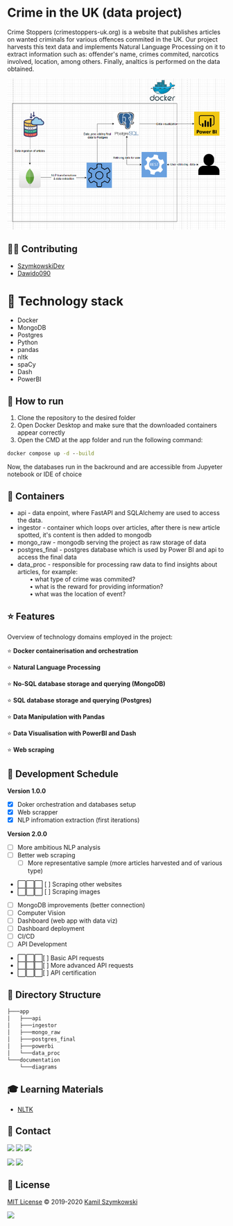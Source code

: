 
# Crime in the UK (data project)

Crime Stoppers (crimestoppers-uk.org) is a website that publishes articles on wanted criminals for various offences commited in the UK. Our project harvests this text data and implements Natural Language Processing on it to extract information such as: offender's name, crimes commited, narcotics involved, location, among others. Finally, analtics is performed on the data obtained.

<p align="center">
  <img src="documentation/diagrams/Project%20Diagram.png" width="800" title="hover text">
</p>


## 👨‍💻 Contributing
* [SzymkowskiDev](https://github.com/SzymkowskiDev)
* [Dawido090](https://github.com/Dawido090)

# 🤖 Technology stack
* Docker
* MongoDB
* Postgres
* Python
* pandas
* nltk
* spaCy
* Dash
* PowerBI

## 🚀 How to run
1. Clone the repository to the desired folder
2. Open Docker Desktop and make sure that the downloaded containers appear correctly
3. Open the CMD at the app folder and run the following command:
```cmd
docker compose up -d --build
```

Now, the databases run in the backround and are accessible from Jupyeter notebook or IDE of choice


## 🧱 Containers

* api - data enpoint, where FastAPI and SQLAlchemy are used to access the data.
* ingestor - container which loops over articles, after there is new article spotted, it's content is then added 
to mongodb
* mongo_raw - mongodb serving the project as raw storage of data
* postgres_final - postgres database which is used by Power BI and api to access the final data
* data_proc - responsible for processing raw data to find insights about articles, for example:
<br />  • what type of crime was commited?
<br />  • what is the reward for providing information?
<br />  • what was the location of event?

## ⭐ Features
Overview of technology domains employed in the project:

⭐ **Docker containerisation and orchestration**

⭐ **Natural Language Processing**

⭐ **No-SQL database storage and querying (MongoDB)**

⭐ **SQL database storage and querying (Postgres)**

⭐ **Data Manipulation with Pandas**

⭐ **Data Visualisation with PowerBI and Dash**

⭐ **Web scraping**

## 📅 Development Schedule
**Version 1.0.0**

- [X] Doker orchestration and databases setup
- [X] Web scrapper
- [X] NLP infromation extraction (first iterations)

**Version 2.0.0**

- [ ] More ambitious NLP analysis
- [ ] Better web scraping
    - [ ] More representative sample (more articles harvested and of various type)
- ⬜⬜⬜ [ ] Scraping other websites
- ⬜⬜⬜ [ ] Scraping images
- [ ] MongoDB improvements (better connection)
- [ ] Computer Vision 
- [ ] Dashboard (web app with data viz)
- [ ] Dashboard deployment
- [ ] CI/CD
- [ ] API Development
- ⬜⬜⬜[ ] Basic API requests
- ⬜⬜⬜[ ] More advanced API requests
- ⬜⬜⬜[ ] API certification

## 📂 Directory Structure

    ├───app
    │   ├───api
    │   ├───ingestor
    │   ├───mongo_raw
    │   ├───postgres_final
    │   ├───powerbi
    │   └───data_proc
    └───documentation
        └───diagrams

## 🎓 Learning Materials
* [NLTK](https://github.com/nltk/nltk)

## 📧 Contact
[![](https://img.shields.io/twitter/url?label=/kamil-szymkowski/&logo=linkedin&logoColor=%230077B5&style=social&url=https%3A%2F%2Fwww.linkedin.com%2Fin%2Fkamil-szymkowski%2F)](https://www.linkedin.com/in/kamil-szymkowski/) [![](https://img.shields.io/twitter/url?label=@szymkowskidev&logo=medium&logoColor=%23292929&style=social&url=https%3A%2F%2Fmedium.com%2F%40szymkowskidev)](https://medium.com/@szymkowskidev) [![](https://img.shields.io/twitter/url?label=/SzymkowskiDev&logo=github&logoColor=%23292929&style=social&url=https%3A%2F%2Fgithub.com%2FSzymkowskiDev)](https://github.com/SzymkowskiDev)

[![](https://img.shields.io/twitter/url?label=/Dawid-Grzeskow/&logo=linkedin&logoColor=%230077B5&style=social&url=https%3A%2F%2Fhttps://www.linkedin.com/in/dawid-grzeskow%2F)](https:///www.linkedin.com/in/dawid-grzeskow/) [![](https://img.shields.io/twitter/url?label=/Dawido090&logo=github&logoColor=%2523292929&style=social&url=https://github.com/Dawido090)](https://github.com/Dawido090)


## 📄 License
[MIT License](https://choosealicense.com/licenses/mit/) ©️ 2019-2020 [Kamil Szymkowski](https://github.com/SzymkowskiDev "Get in touch!")

[![](https://img.shields.io/badge/license-MIT-green?style=plastic)](https://choosealicense.com/licenses/mit/)





